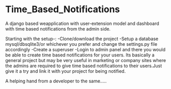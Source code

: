# Time_Based_Notifications
A django based weapplication with user-extension model and dashboard with time based notifications from the admin side.

Starting with the setup-:
-Clone/download the project
-Setup a database mysql/dbsqlite3/or whichever you prefer and change the settings.py file accordingly
-Create a superuser
-Login to admin panel and there you would be able to create time based notifications for your users.
Its basically a general project but may be very useful in marketing or company sites where the admins are required to give time based notifications to their users.Just give it a try and link it with your project for being notified.


A helping hand from a developer to the same.....
